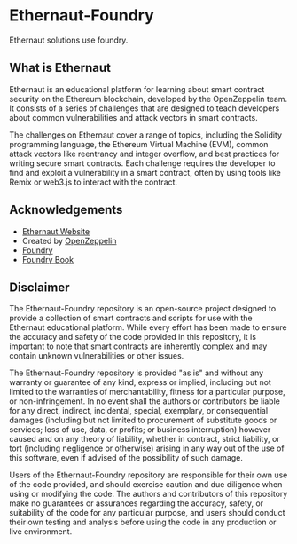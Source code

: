 # Ethernaut-Foundry
Ethernaut solutions use foundry.

## What is Ethernaut

  Ethernaut is an educational platform for learning about smart contract security on the Ethereum blockchain, developed by the OpenZeppelin team. It consists of a series of challenges that are designed to teach developers about common vulnerabilities and attack vectors in smart contracts.

  The challenges on Ethernaut cover a range of topics, including the Solidity programming language, the Ethereum Virtual Machine (EVM), common attack vectors like reentrancy and integer overflow, and best practices for writing secure smart contracts. Each challenge requires the developer to find and exploit a vulnerability in a smart contract, often by using tools like Remix or web3.js to interact with the contract.

		
## Acknowledgements

  - [Ethernaut Website](https://ethernaut.openzeppelin.com/)
  - Created by [OpenZeppelin](https://www.openzeppelin.com/)
  - [Foundry](https://github.com/gakonst/foundry)
  - [Foundry Book](https://book.getfoundry.sh/)


## Disclaimer

The Ethernaut-Foundry repository is an open-source project designed to provide a collection of smart contracts and scripts for use with the Ethernaut educational platform. While every effort has been made to ensure the accuracy and safety of the code provided in this repository, it is important to note that smart contracts are inherently complex and may contain unknown vulnerabilities or other issues.

The Ethernaut-Foundry repository is provided "as is" and without any warranty or guarantee of any kind, express or implied, including but not limited to the warranties of merchantability, fitness for a particular purpose, or non-infringement. In no event shall the authors or contributors be liable for any direct, indirect, incidental, special, exemplary, or consequential damages (including but not limited to procurement of substitute goods or services; loss of use, data, or profits; or business interruption) however caused and on any theory of liability, whether in contract, strict liability, or tort (including negligence or otherwise) arising in any way out of the use of this software, even if advised of the possibility of such damage.

Users of the Ethernaut-Foundry repository are responsible for their own use of the code provided, and should exercise caution and due diligence when using or modifying the code. The authors and contributors of this repository make no guarantees or assurances regarding the accuracy, safety, or suitability of the code for any particular purpose, and users should conduct their own testing and analysis before using the code in any production or live environment.


